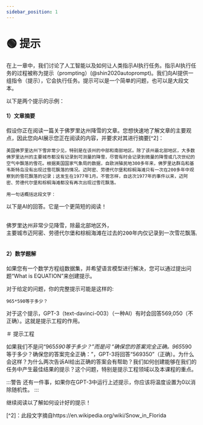 ```yaml
---
sidebar_position: 1
---
```

# 🟢 提示

在上一章中，我们讨论了人工智能以及如何让人类指示AI执行任务。指示AI执行任务的过程被称为提示（prompting）(@shin2020autoprompt)。我们向AI提供一组指令（提示），它会执行任务。提示可以是一个简单的问题，也可以是大段文本。

以下是两个提示的示例：

#### 1）文章摘要

假设你正在阅读一篇关于佛罗里达州降雪的文章。您想快速地了解文章的主要观点，因此您向AI展示您正在阅读的内容，并要求对其进行摘要[^2]：

```
美国佛罗里达州下雪非常少见，特别是在该州的中部和南部地区。除了该州最北部地区，大多数佛罗里达州的主要城市都没有记录到可测量的降雪，尽管有时会记录到微量的降雪或几次世纪的空气中飘落的雪花。根据美国国家气象局的数据，自欧洲殖民地300多年来，佛罗里达群岛和基韦斯特岛没有出现过雪花飘落的情况。迈阿密、劳德代尔堡和棕榈海滩只有一次在200多年中观察到的雪花飘落的记录；这发生在1977年1月。不管怎样，自这次1977年的事件以来，迈阿密、劳德代尔堡和棕榈海滩都没有再次出现过雪花飘落。

用一句话概括这段文字：
```

以下是AI的回答。它是一个更简短的阅读！

<pre>
<div className="bluegreen-highlight">
佛罗里达州非常少见降雪，除最北部地区外，<br/>主要城市迈阿密、劳德代尔堡和棕榈海滩在过去的200年内仅记录到一次雪花飘落。
</div>
</pre>

#### 2）数学题解

如果您有一个数学方程组数据集，并希望语言模型进行解决，您可以通过提出问题“What is EQUATION”来创建提示。

对于给定的问题，你的完整提示可能是这样的:

```
965*590等于多少？
```

对于这个提示，GPT-3（text-davinci-003）（一种AI）有时会回答569,050（不正确）。这就是提示工程的作用。

＃ 提示工程

如果我们不是问“965*590等于多少？”而是问 “确保您的答案完全正确。965*590等于多少？确保您的答案完全正确：”，GPT-3将回答“569350”（正确）。为什么会这样？为什么两次告诉AI给出正确的答案会有帮助？我们如何创建能够在我们的任务中产生最佳结果的提示？这个问题，特别是提示工程领域以及本课程的重点。

:::警告
还有一件事，如果你在GPT-3中运行上述提示，你应该将温度设置为0以消除随机性。 
:::

继续阅读以了解如何设计好的提示！ 

[^2]：此段文字摘自https://en.wikipedia.org/wiki/Snow_in_Florida